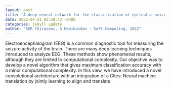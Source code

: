 ```yaml
--- 
layout: post 
title: "A deep neural network for the classification of epileptic seizures using hierarchical attention mechanism" 
date: 2022-04-21 03:59:43 -0400 
categories: jekyll update 
author: "SKR Chirasani, S Manikandan - Soft Computing, 2022" 
--- 
```

Electroencephalogram (EEG) is a common diagnostic tool for measuring the seizure activity of the brain. There are many deep learning techniques introduced to analyze EEG. These methods show phenomenal results, although they are limited to computational complexity. Our objective was to develop a novel algorithm that gives maximum classification accuracy with a minor computational complexity. In this view, we have introduced a novel convolutional architecture with an integration of a Cites: Neural machine translation by jointly learning to align and translate